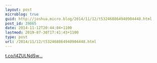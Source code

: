 ```yaml
---
layout: post
microblog: true
guid: http://joshua.micro.blog/2014/11/12/t532468864940904448.html
post_id: 39865
date: 2014-11-12T20:44:04+1100
lastmod: 2019-07-30T17:41:43+1100
type: post
url: /2014/11/12/t532468864940904448.html
---
```

[t.co/l4ZULNdSw...](http://t.co/l4ZULNdSwc)
